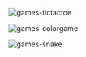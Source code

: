 ![games-tictactoe](https://user-images.githubusercontent.com/60866363/113794751-22870400-9700-11eb-99a9-2094b4b5a9a5.gif)


 



 
![games-colorgame](https://user-images.githubusercontent.com/60866363/113796633-8b707b00-9704-11eb-90eb-54cfc4fca8c2.gif)





 
![games-snake](https://user-images.githubusercontent.com/60866363/113797201-a7c0e780-9705-11eb-9f16-3fc4e82021c3.gif)
